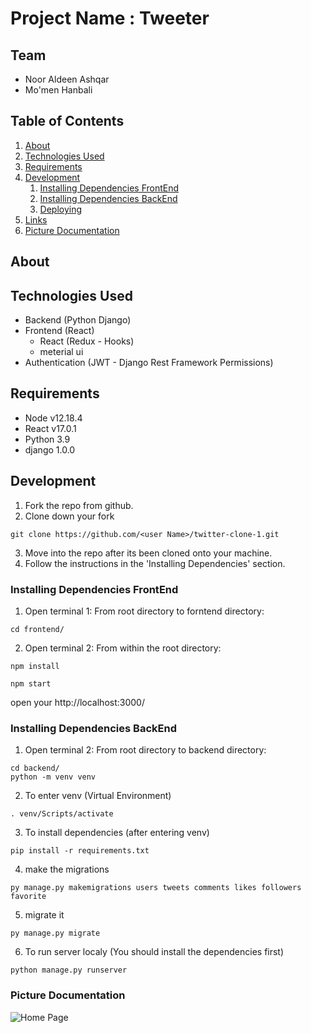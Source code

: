 # Project Name : Tweeter 

## Team
  - Noor Aldeen Ashqar
  - Mo'men Hanbali

## Table of Contents


1. [About](#about)
1. [Technologies Used](#technologies-used)
1. [Requirements](#requirements)
1. [Development](#development)
    1. [Installing Dependencies FrontEnd](#installing-dependencies-frontend)
    1. [Installing Dependencies BackEnd](#installing-dependencies-backend)
    1. [Deploying](#deploying)
1. [Links](#links)
1. [Picture Documentation](#picture-documentation)

## About


## Technologies Used

- Backend (Python Django)
- Frontend (React)
   - React (Redux - Hooks)
   - meterial ui
- Authentication (JWT - Django Rest Framework Permissions)

## Requirements

- Node v12.18.4
- React v17.0.1
- Python 3.9 
- django 1.0.0

## Development

1. Fork the repo from github.
2. Clone down your fork
```
git clone https://github.com/<user Name>/twitter-clone-1.git
```
3. Move into the repo after its been cloned onto your machine.
4. Follow the instructions in the 'Installing Dependencies' section.

### Installing Dependencies FrontEnd

1. Open terminal 1: From root directory to forntend directory:
```
cd frontend/
```
2. Open terminal 2: From within the root directory:
```
npm install
```
```
npm start 
```
open your http://localhost:3000/

### Installing Dependencies BackEnd

1. Open terminal 2: From root directory to backend directory:

```
cd backend/
python -m venv venv
```
2. To enter venv (Virtual Environment)
```
. venv/Scripts/activate
```
3. To install dependencies (after entering venv)
```
pip install -r requirements.txt
```
4. make the migrations 
```
py manage.py makemigrations users tweets comments likes followers favorite
```
5. migrate it
```
py manage.py migrate
```

6. To run server localy (You should install the dependencies first)
```
python manage.py runserver
```
### Picture Documentation
![Home Page](https://i.imgur.com/TBfZWX7.png)


